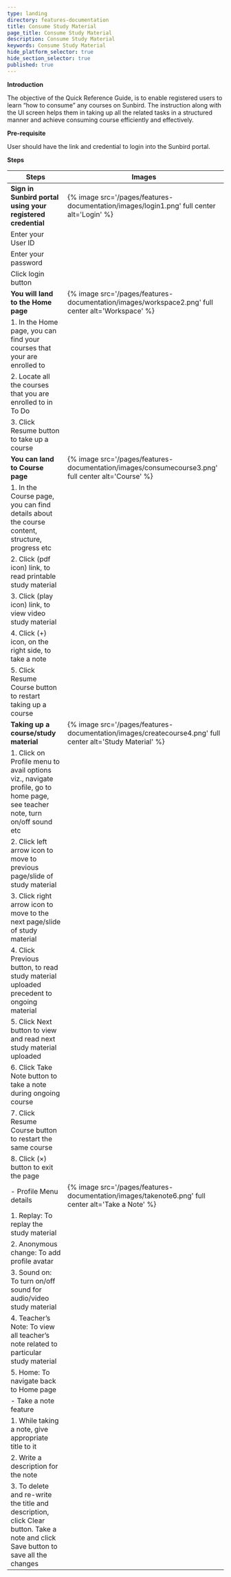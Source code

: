 ```yaml
---
type: landing
directory: features-documentation
title: Consume Study Material
page_title: Consume Study Material
description: Consume Study Material
keywords: Consume Study Material
hide_platform_selector: true
hide_section_selector: true
published: true
---
```


**Introduction**

The objective of the Quick Reference Guide, is to enable registered users to learn “how to consume” any courses on Sunbird. The instruction along with the UI screen helps them in taking up all the related tasks in a structured manner and achieve consuming course efficiently and effectively.

**Pre-requisite**

User should have the link and credential to login into the Sunbird portal.

**Steps**

Steps	| Images
--------|---------
**Sign in Sunbird portal using your registered credential**	| {% image src='/pages/features-documentation/images/login1.png' full center alt='Login' %}
Enter your User ID   | 
Enter your password  |
Click login button   | 
**You will land to the Home page**	| {% image src='/pages/features-documentation/images/workspace2.png' full center alt='Workspace' %}
1. In the Home page, you can find your courses that your are enrolled to	| 
2. Locate all the courses that you are enrolled to in To Do	|
3. Click Resume button to take up a course	|
**You can land to Course page**	| {% image src='/pages/features-documentation/images/consumecourse3.png' full center alt='Course' %}
1. In the Course page, you can find details about the course content, structure, progress etc	|   
2. Click (pdf icon) link, to read printable study material	|
3. Click (play icon) link, to view video study material	|
4. Click (+) icon, on the right side, to take a note	|
5. Click Resume Course button to restart taking up a course	|
**Taking up  a course/study material**	|{% image src='/pages/features-documentation/images/createcourse4.png' full center alt='Study Material' %}
1. Click on Profile menu to avail options viz., navigate profile, go to home page, see teacher note, turn on/off sound etc  |
2. Click left arrow icon to move to previous page/slide of study material   |
3. Click right arrow icon to move to the next page/slide of study material  |
4. Click Previous button, to read study material uploaded precedent to ongoing material |
5. Click Next button to view and read next study material uploaded  |
6. Click Take Note button to take a note during ongoing course  |
7. Click Resume Course button to restart the same course    |
8. Click (×) button to exit the page    |
- Profile Menu details  | {% image src='/pages/features-documentation/images/takenote6.png' full center alt='Take a Note' %}
1. Replay: To replay the study material |
2. Anonymous change: To add profile avatar  |
3. Sound on: To turn on/off sound for audio/video study material    |
4. Teacher’s Note: To view all teacher’s note related to particular study material  |
5. Home: To navigate back to Home page  |
- Take a note feature   |
1. While taking a note, give appropriate title to it    |
2. Write a description for the note |
3. To delete and re-write the title and description, click Clear button. Take a note and click Save button to save all the changes  |